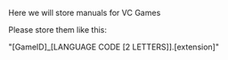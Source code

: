 Here we will store manuals for VC Games

Please store them like this:

"[GameID]_[LANGUAGE CODE [2 LETTERS]].[extension]"
